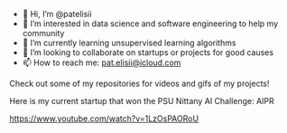 - 👋 Hi, I’m @patelisii
- 👀 I’m interested in data science and software engineering to help my community
- 🌱 I’m currently learning unsupervised learning algorithms
- 💞️ I’m looking to collaborate on startups or projects for good causes
- 📫 How to reach me: pat.elisii@icloud.com

Check out some of my repositories for videos and gifs of my projects!

Here is my current startup that won the PSU Nittany AI Challenge: AIPR

https://www.youtube.com/watch?v=1LzOsPAORoU

<!---
patelisii/patelisii is a ✨ special ✨ repository because its `README.md` (this file) appears on your GitHub profile.
You can click the Preview link to take a look at your changes.
--->
